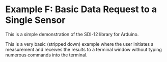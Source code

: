 # Example F: Basic Data Request to a Single Sensor<!-- {#example_f_page} -->

This is a simple demonstration of the SDI-12 library for Arduino.

This is a very basic (stripped down) example where the user initiates a measurement and receives the results to a terminal window without typing numerous commands into the terminal.

[//]: # ( @section f_basic_data_request_pio PlatformIO Configuration )

[//]: # ( @example{lineno} f_basic_data_request.ino @m_examplenavigation{examples_page,} @m_footernavigation )

[//]: # ( @include{lineno} f_basic_data_request/platformio.ini )

[//]: # ( @section f_basic_data_request_code The Complete Example )
